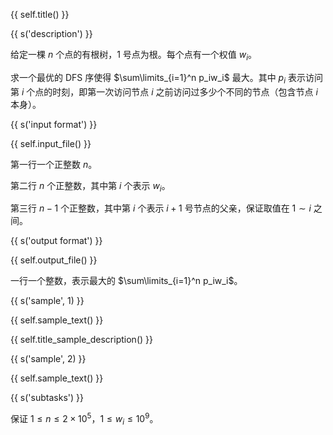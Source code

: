 {{ self.title() }}

{{ s('description') }}

给定一棵 $n$ 个点的有根树，$1$ 号点为根。每个点有一个权值 $w_i$。

求一个最优的 DFS 序使得 $\sum\limits_{i=1}^n p_iw_i$ 最大。其中 $p_i$ 表示访问第 $i$ 个点的时刻，即第一次访问节点 $i$ 之前访问过多少个不同的节点（包含节点 $i$ 本身）。

{{ s('input format') }}

{{ self.input_file() }}

第一行一个正整数 $n$。

第二行 $n$ 个正整数，其中第 $i$ 个表示 $w_i$。

第三行 $n-1$ 个正整数，其中第 $i$ 个表示 $i+1$ 号节点的父亲，保证取值在 $1\sim i$ 之间。

{{ s('output format') }}

{{ self.output_file() }}

一行一个整数，表示最大的 $\sum\limits_{i=1}^n p_iw_i$。

{{ s('sample', 1) }}

{{ self.sample_text() }}

{{ self.title_sample_description() }}

{{ s('sample', 2) }}

{{ self.sample_text() }}

{{ s('subtasks') }}

保证 $1\le n \le 2\times 10^5$，$1\le w_i \le 10^9$。
